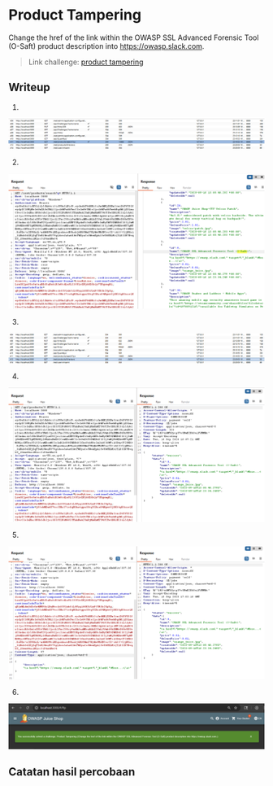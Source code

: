 # Product Tampering
Change the href of the link within the OWASP SSL Advanced Forensic Tool (O-Saft) product description into https://owasp.slack.com.

>Link challenge: [product tampering](http://localhost:3000/#/score-board?categories=Broken%20Access%20Control)

## Writeup

1. 
![alt](./gambar/pt-1.png)

2. 
![alt](./gambar/pt-2.png)

3.
![alt](./gambar/pt-3.png)

4.
![alt](./gambar/pt-4.png)

5. 
![alt](./gambar/pt-5.png)

6. 
![alt](./gambar/pt-6.png)

## Catatan hasil percobaan
